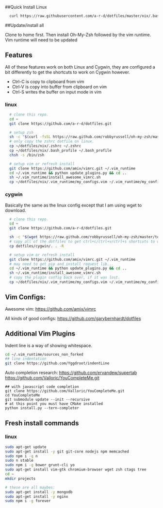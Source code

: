 ##Quick Install Linux

```bash
  curl https://raw.githubusercontent.com/a-r-d/dotfiles/master/nix/.bash_profile > ~/.bash_profile && source ~/.bash_profile
```

##Update/install all

Clone to home first. Then install Oh-My-Zsh followed by the vim runtime. Vim runtime will need to be updated

## Features

All of these features work on both Linux and Cygwin, they are configured a bit differently to get the shortcuts to work on Cygwin however.

 - Ctrl-C is copy to clipboard from vim
 - Ctrl-V is copy into buffer from clipboard on vim
 - Ctrl-S writes the buffer on input mode in vim


### linux
```bash
  # clone this repo.
  cd ~
  git clone https://github.com/a-r-d/dotfiles.git

  # setup zsh
  sh -c "$(curl -fsSL https://raw.github.com/robbyrussell/oh-my-zsh/master/tools/install.sh)"
  # only copy the zshrc dotfile on linux.
  cp ~/dotfiles/nix/.zshrc ~/.zshrc  
  cp ~/dotfiles/nix/.bash_profile ~/.bash_profile
  chsh -s /bin/zsh

  # setup vim or refresh install
  git clone https://github.com/amix/vimrc.git ~/.vim_runtime
  cd ~/.vim_runtime && python update_plugins.py && cd ..
  sh ~/.vim_runtime/install_awesome_vimrc.sh
  cp ~/dotfiles/nix/.vim_runtime/my_configs.vim ~/.vim_runtime/my_configs.vim

```


### cygwin

Basically the same as the linux config except that I am using wget to download.

```bash
  # clone this repo.
  cd ~
  git clone https://github.com/a-r-d/dotfiles.git

  sh -c "$(wget https://raw.github.com/robbyrussell/oh-my-zsh/master/tools/install.sh -O -)"
  # copy all of the dotfiles to get ctrl+c/ctrl+v/ctrl+s shortcuts to work.
  cp dotfiles/cygwin/. . -R

  # setup vim or refresh install
  git clone https://github.com/amix/vimrc.git ~/.vim_runtime
  # may need to get pip and install request lib...
  cd ~/.vim_runtime && python update_plugins.py && cd ..
  sh ~/.vim_runtime/install_awesome_vimrc.sh
  # copy the plugin config back over, if it was lost.
  cp ~/dotfiles/nix/.vim_runtime/my_configs.vim ~/.vim_runtime/my_configs.vim

```


## Vim Configs:

Awesome vim:
https://github.com/amix/vimrc

All kinds of good configs:
https://github.com/garybernhardt/dotfiles


## Additional Vim Plugins

Indent line is a way of showing whitespace.

```bash
cd ~/.vim_runtime/sources_non_forked
## line indentation
git clone https://github.com/Yggdroot/indentLine
```

Auto completion research:
https://github.com/ervandew/supertab
https://github.com/Valloric/YouCompleteMe.git

```
## with javascript code completion
git clone https://github.com/Valloric/YouCompleteMe.git
cd YouCompleteMe
git submodule update --init --recursive  
# at this point you must have CMake installed
python install.py --tern-completer
```


## Fresh install commands

### linux

```bash
sudo apt-get update
sudo apt-get install -y git git-core nodejs npm memcached
sudo npm i -g n
sudo n stable
sudo npm i -g bower grunt-cli yo
sudo apt-get install vim-gtk chromium-browser wget zsh ctags tree
cd ~
mkdir projects

# these are all maybes:
sudo apt-get install -y mongodb
sudo apt-get install -y nginx
sudo npm i -g forever

```
